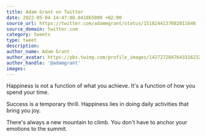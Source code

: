 ```yaml
---
title: Adam Grant on Twitter
date: 2022-05-04 14:47:08.841865000 +02:00
source_url: https://twitter.com/adammgrant/status/1518244137082011648
source_domain: twitter.com
category: tweets
type: tweet
description:
author_name: Adam Grant
author_avatar: https://pbs.twimg.com/profile_images/1427272847643316232/9CeNBJAr_400x400.jpg
author_handle: '@adamgrant'
images:
---
```


Happiness is not a function of what you achieve. It's a function of how you spend your time.

Success is a temporary thrill. Happiness lies in doing daily activities that bring you joy.

There's always a new mountain to climb. You don't have to anchor your emotions to the summit.
